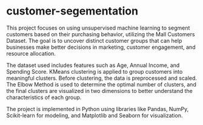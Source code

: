# customer-segementation
This project focuses on using unsupervised machine learning to segment customers based on their purchasing behavior, utilizing the Mall Customers Dataset. The goal is to uncover distinct customer groups that can help businesses make better decisions in marketing, customer engagement, and resource allocation.

The dataset used includes features such as Age, Annual Income, and Spending Score. KMeans clustering is applied to group customers into meaningful clusters. Before clustering, the data is preprocessed and scaled. The Elbow Method is used to determine the optimal number of clusters, and the final clusters are visualized in two dimensions to better understand the characteristics of each group.

The project is implemented in Python using libraries like Pandas, NumPy, Scikit-learn for modeling, and Matplotlib and Seaborn for visualization.


